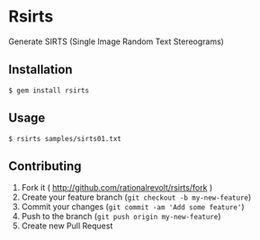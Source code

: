 # Rsirts

Generate SIRTS (Single Image Random Text Stereograms)

## Installation

    $ gem install rsirts

## Usage

    $ rsirts samples/sirts01.txt

## Contributing

1. Fork it ( http://github.com/rationalrevolt/rsirts/fork )
2. Create your feature branch (`git checkout -b my-new-feature`)
3. Commit your changes (`git commit -am 'Add some feature'`)
4. Push to the branch (`git push origin my-new-feature`)
5. Create new Pull Request
